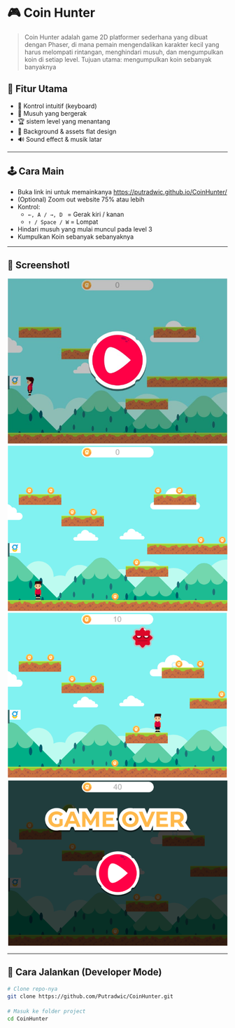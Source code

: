 # 🎮 Coin Hunter


> Coin Hunter adalah game 2D platformer sederhana yang dibuat dengan Phaser, di mana pemain mengendalikan karakter kecil yang harus melompati rintangan, menghindari musuh, dan mengumpulkan koin di setiap level. Tujuan utama: mengumpulkan koin sebanyak banyaknya


## 🧠 Fitur Utama


- 🎯 Kontrol intuitif (keyboard)
- 👾 Musuh yang bergerak
- 🏆 sistem level yang menantang
- 🎨 Background & assets flat design
- 🔊 Sound effect & musik latar

---

## 🕹️ Cara Main


- Buka link ini untuk memainkanya https://putradwic.github.io/CoinHunter/
- (Optional) Zoom out website 75% atau lebih
- Kontrol:
    - `←, A / →, D ` = Gerak kiri / kanan  
    - `↑ / Space / W` = Lompat 
- Hindari musuh yang mulai muncul pada level 3  
- Kumpulkan Koin sebanyak sebanyaknya

---

## 📸 Screenshotl

![Screenshot Gameplay](/Screenshot/1.png)
![Screenshot Gameplay](/Screenshot/2.png)
![Screenshot Gameplay](/Screenshot/3.png)
![Screenshot Gameplay](/Screenshot/4.png)

---

## 🚀 Cara Jalankan (Developer Mode)


```bash
# Clone repo-nya
git clone https://github.com/Putradwic/CoinHunter.git

# Masuk ke folder project
cd CoinHunter
